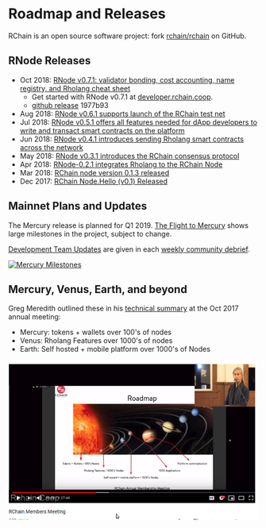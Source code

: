 # Roadmap and Releases

RChain is an open source software project: fork
[rchain/rchain](https://github.com/rchain/rchain/) on GitHub.

## RNode Releases

 - Oct 2018: [RNode v0.7.1: validator bonding, cost accounting, name registry, and Rholang cheat sheet][r071]
   - Get started with RNode v0.7.1 at [developer.rchain.coop](https://developer.rchain.coop).
   - [github release](https://github.com/rchain/rchain/releases/tag/v0.7.1) 1977b93
 - Aug 2018: [RNode v0.6.1 supports launch of the RChain test net][r061]
 - Jul 2018: [RNode v0.5.1 offers all features needed for dApp developers to write and transact smart contracts on the platform][r051]
 - Jun 2018: [RNode v0.4.1 introduces sending Rholang smart contracts across the network][r041]
 - May 2018: [RNode v0.3.1 introduces the RChain consensus protocol][r031]
 - Apr 2018: [RNode-0.2.1 integrates Rholang to the RChain Node][r021]
 - Mar 2018: [RChain node version 0.1.3 released][r013]
 - Dec 2017: [RChain Node.Hello (v0.1) Released][r01]

[r071]: https://medium.com/rchain-cooperative/rnode-v0-7-1-offers-validator-bonding-cost-accounting-a-name-registry-and-a-rholang-cheat-sheet-43afc50d98d8
<!-- er... another blog item on 0.7.1??? https://www.rchain.coop/blog/release-of-rnode-v0-7-1/ -->
[r061]: https://medium.com/rchain-cooperative/rnode-v0-6-1-supports-launch-of-the-rchain-test-net-f6ddcacb4b6
[r051]: https://medium.com/rchain-cooperative/rnode-v0-5-1-82c7841940f5
[r041]: https://medium.com/rchain-cooperative/rnode-v0-4-1-introduces-sending-rholang-smart-contracts-across-the-network-e076d0961b3e
[r031]: https://medium.com/rchain-cooperative/rnode-v0-3-1-introduces-the-rchain-consensus-protocol-23e67666ba82
[r021]: https://medium.com/rchain-cooperative/rnode-0-2-1-integrates-rholang-to-the-rchain-node-183c0e13b024
[r013]: https://medium.com/rchain-cooperative/rchain-node-version-0-1-3-released-ede6cb2d57f7
[r01]: https://medium.com/rchain-cooperative/rchain-node-hello-v0-1-released-98d255a9567d

## Mainnet Plans and Updates

The Mercury release is planned for Q1 2019. [The Flight to
Mercury][ftm] shows large milestones in the project, subject to
change.

[Development Team Updates][dtu] are given in each [weekly
community debrief][wcd].


[ftm]: https://rchain.atlassian.net/wiki/spaces/CORE/pages/105709609/The+Flight+to+Mercury
[dtu]: https://rchain.atlassian.net/wiki/spaces/DOC/pages/177045583/Development+Team+Updates
[wcd]: https://www.rchain.coop/blog/category/community-debriefs/
[![Mercury Milestones](https://rchain.atlassian.net/wiki/download/attachments/105709609/20180828%20RChain%20Mercury%20roadmap.png?version=1&modificationDate=1535582481644&cacheVersion=1&api=v2)](https://rchain.atlassian.net/wiki/spaces/CORE/pages/105709609/The+Flight+to+Mercury)

## Mercury, Venus, Earth, and beyond

Greg Meredith outlined these in his [technical
summary](https://youtu.be/CXA_LqsJaks?t=1089) at the Oct 2017 annual
meeting:

 - Mercury: tokens + wallets over 100's of nodes
 - Venus: Rholang Features over 1000's of nodes
 - Earth: Self hosted + mobile platform over 1000's of Nodes

[![LGM Roadmap 2017](../assets/2017-lgm-roadmap.png)](https://youtu.be/CXA_LqsJaks?t=1089)
